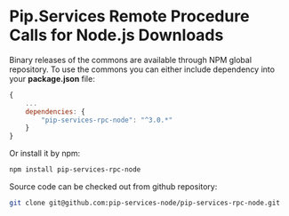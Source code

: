# Pip.Services Remote Procedure Calls for Node.js Downloads

Binary releases of the commons are available through NPM global repository. 
To use the commons you can either include dependency into your **package.json** file:

```js
{
    ...
    dependencies: {
        "pip-services-rpc-node": "^3.0.*"
    }
}
``` 

Or install it by npm:

```bash
npm install pip-services-rpc-node
```

Source code can be checked out from github repository:

```bash
git clone git@github.com:pip-services-node/pip-services-rpc-node.git
```
